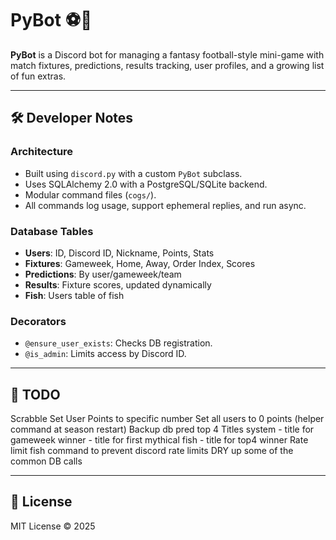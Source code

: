 # PyBot ⚽🤖

**PyBot** is a Discord bot for managing a fantasy football-style mini-game with match fixtures, predictions, results tracking, user profiles, and a growing list of fun extras.

---

## 🛠️ Developer Notes

### Architecture

- Built using `discord.py` with a custom `PyBot` subclass.
- Uses SQLAlchemy 2.0 with a PostgreSQL/SQLite backend.
- Modular command files (`cogs/`).
- All commands log usage, support ephemeral replies, and run async.

### Database Tables

- **Users**: ID, Discord ID, Nickname, Points, Stats
- **Fixtures**: Gameweek, Home, Away, Order Index, Scores
- **Predictions**: By user/gameweek/team
- **Results**: Fixture scores, updated dynamically
- **Fish**: Users table of fish

### Decorators

- `@ensure_user_exists`: Checks DB registration.
- `@is_admin`: Limits access by Discord ID.

---

## 🚧 TODO

Scrabble
Set User Points to specific number
Set all users to 0 points (helper command at season restart)
Backup db
pred top 4
Titles system - title for gameweek winner - title for first mythical fish - title for top4 winner
Rate limit fish command to prevent discord rate limits
DRY up some of the common DB calls

---

## 📜 License

MIT License © 2025
